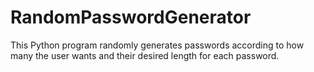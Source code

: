 # RandomPasswordGenerator
This Python program randomly generates passwords according to how many the user wants and their desired length for each password.
